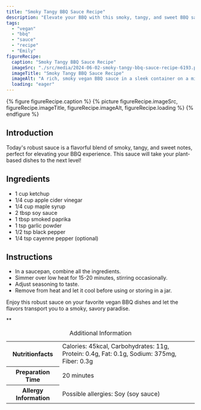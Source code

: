 ```yaml
---
title: "Smoky Tangy BBQ Sauce Recipe"
description: "Elevate your BBQ with this smoky, tangy, and sweet BBQ sauce. Perfect for vegan grilling, this sauce is a flavor-packed addition to your plant-based dishes."
tags:
  - "vegan"
  - "bbq"
  - "sauce"
  - "recipe"
  - "Emily"
figureRecipe: 
  caption: "Smoky Tangy BBQ Sauce Recipe"
  imageSrc: "./src/media/2024-06-02-smoky-tangy-bbq-sauce-recipe-6193.png"
  imageTitle: "Smoky Tangy BBQ Sauce Recipe"
  imageAlt: "A rich, smoky vegan BBQ sauce in a sleek container on a minimalist table, embodying tangy, sweet, and smoky flavors."
  loading: "eager"
---
```


{% figure figureRecipe.caption %}
{% picture figureRecipe.imageSrc, figureRecipe.imageTitle, figureRecipe.imageAlt, figureRecipe.loading %}
{% endfigure %}

## Introduction

Today's robust sauce is a flavorful blend of smoky, tangy, and sweet notes, perfect for elevating your BBQ experience. This sauce will take your plant-based dishes to the next level!

## Ingredients

* 1 cup ketchup
* 1/4 cup apple cider vinegar
* 1/4 cup maple syrup
* 2 tbsp soy sauce
* 1 tbsp smoked paprika
* 1 tsp garlic powder
* 1/2 tsp black pepper
* 1/4 tsp cayenne pepper (optional)

## Instructions

* In a saucepan, combine all the ingredients.
* Simmer over low heat for 15-20 minutes, stirring occasionally.
* Adjust seasoning to taste.
* Remove from heat and let it cool before using or storing in a jar.

Enjoy this robust sauce on your favorite vegan BBQ dishes and let the flavors transport you to a smoky, savory paradise.

**

<table><caption class='sr-only'>Additional Information</caption><tr><th>Nutritionfacts</th><td>Calories: 45kcal, Carbohydrates: 11g, Protein: 0.4g, Fat: 0.1g, Sodium: 375mg, Fiber: 0.3g&nbsp;</td></tr><tr><th>Preparation Time</th><td>20 minutes&nbsp;</td></tr><tr><th>Allergy Information</th><td>Possible allergies: Soy (soy sauce)&nbsp;</td></tr></table>

